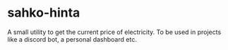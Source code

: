 # sahko-hinta
A small utility to get the current price of electricity. To be used in projects like a discord bot, a personal dashboard etc.
